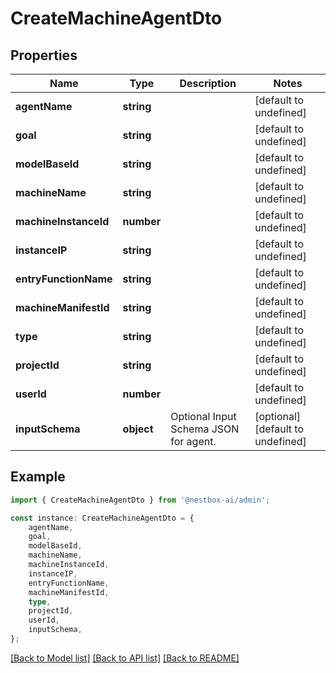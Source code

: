 # CreateMachineAgentDto


## Properties

Name | Type | Description | Notes
------------ | ------------- | ------------- | -------------
**agentName** | **string** |  | [default to undefined]
**goal** | **string** |  | [default to undefined]
**modelBaseId** | **string** |  | [default to undefined]
**machineName** | **string** |  | [default to undefined]
**machineInstanceId** | **number** |  | [default to undefined]
**instanceIP** | **string** |  | [default to undefined]
**entryFunctionName** | **string** |  | [default to undefined]
**machineManifestId** | **string** |  | [default to undefined]
**type** | **string** |  | [default to undefined]
**projectId** | **string** |  | [default to undefined]
**userId** | **number** |  | [default to undefined]
**inputSchema** | **object** | Optional Input Schema JSON for agent. | [optional] [default to undefined]

## Example

```typescript
import { CreateMachineAgentDto } from '@nestbox-ai/admin';

const instance: CreateMachineAgentDto = {
    agentName,
    goal,
    modelBaseId,
    machineName,
    machineInstanceId,
    instanceIP,
    entryFunctionName,
    machineManifestId,
    type,
    projectId,
    userId,
    inputSchema,
};
```

[[Back to Model list]](../README.md#documentation-for-models) [[Back to API list]](../README.md#documentation-for-api-endpoints) [[Back to README]](../README.md)
